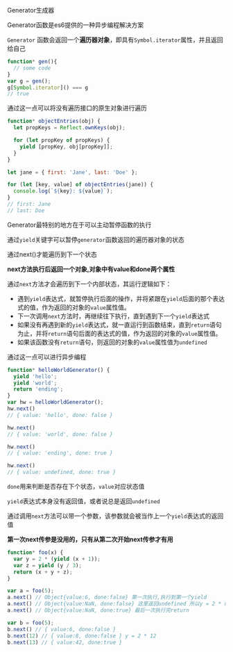 Generator生成器

Generator函数是es6提供的一种异步编程解决方案

`Generator` 函数会返回一个**遍历器对象**，即具有`Symbol.iterator`属性，并且返回给自己

```js
function* gen(){
  // some code
}
var g = gen();
g[Symbol.iterator]() === g
// true
```

通过这一点可以将没有遍历接口的原生对象进行遍历

```javascript
function* objectEntries(obj) {
  let propKeys = Reflect.ownKeys(obj);

  for (let propKey of propKeys) {
    yield [propKey, obj[propKey]];
  }
}

let jane = { first: 'Jane', last: 'Doe' };

for (let [key, value] of objectEntries(jane)) {
  console.log(`${key}: ${value}`);
}
// first: Jane
// last: Doe
```



Generator最特别的地方在于可以主动暂停函数的执行

通过`yield`关键字可以暂停`generator`函数返回的遍历器对象的状态

通过next()才能遍历到下一个状态

**next方法执行后返回一个对象,对象中有value和done两个属性**

通过`next`方法才会遍历到下一个内部状态，其运行逻辑如下：

- 遇到`yield`表达式，就暂停执行后面的操作，并将紧跟在`yield`后面的那个表达式的值，作为返回的对象的`value`属性值。
- 下一次调用`next`方法时，再继续往下执行，直到遇到下一个`yield`表达式
- 如果没有再遇到新的`yield`表达式，就一直运行到函数结束，直到`return`语句为止，并将`return`语句后面的表达式的值，作为返回的对象的`value`属性值。
- 如果该函数没有`return`语句，则返回的对象的`value`属性值为`undefined`

通过这一点可以进行异步编程

```javascript
function* helloWorldGenerator() {
  yield 'hello';
  yield 'world';
  return 'ending';
}
var hw = helloWorldGenerator();
hw.next()
// { value: 'hello', done: false }

hw.next()
// { value: 'world', done: false }

hw.next()
// { value: 'ending', done: true }

hw.next()
// { value: undefined, done: true }
```

`done`用来判断是否存在下个状态，`value`对应状态值

`yield`表达式本身没有返回值，或者说总是返回`undefined`

通过调用`next`方法可以带一个参数，该参数就会被当作上一个`yield`表达式的返回值

**第一次next传参是没用的，只有从第二次开始next传参才有用**

```javascript
function* foo(x) {
  var y = 2 * (yield (x + 1));
  var z = yield (y / 3);
  return (x + y + z);
}

var a = foo(5);
a.next() // Object{value:6, done:false} 第一次执行,执行到第一个yield
a.next() // Object{value:NaN, done:false} 这里返回undefined 所以y = 2 * undefiend
a.next() // Object{value:NaN, done:true} 最后一次执行完return

var b = foo(5);
b.next() // { value:6, done:false }
b.next(12) // { value:8, done:false } y = 2 * 12
b.next(13) // { value:42, done:true } 
```